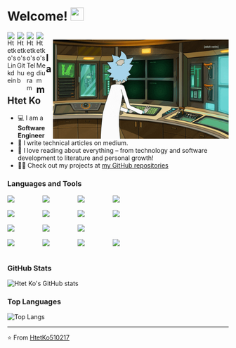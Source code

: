 # Welcome! <img src="https://raw.githubusercontent.com/iampavangandhi/iampavangandhi/master/gifs/Hi.gif" width="30px" height="30px">

<a href="https://www.linkedin.com/in/htet-ko-34799b198/">
  <img align="left" alt="Htetko's Linkdein" width="22px" src="https://cdn.jsdelivr.net/npm/simple-icons@v3/icons/linkedin.svg" />
</a>
<a href="https://github.com/HtetKO510217">
  <img align="left" alt="Htetko's Github" width="22px" src="https://cdn.jsdelivr.net/npm/simple-icons@v3/icons/github.svg" />
</a>
<a href="https://t.me/htetko510217">
  <img align="left" alt="Htetko's Telegram" width="22px" src="https://cdn.jsdelivr.net/npm/simple-icons@v3/icons/telegram.svg" />
</a>
<a href="https://medium.com/@htetko510217">
  <img align="left" alt="Htetko's Medium" width="22px" src="https://cdn.jsdelivr.net/npm/simple-icons@v3/icons/medium.svg" />
</a>

<br />
<img align="right" width="400px" alt="GIF" src="https://github.com/darshan-jain/darshan-jain/blob/master/rick.gif" />

## I am Htet Ko
- 💻 I am a **Software Engineer**
- 📝 I write technical articles on medium.
- 🌱 I love reading about everything – from technology and software development to literature and personal growth!
- 👨‍💻 Check out my projects at [my GitHub repositories](https://github.com/HtetKO510217?tab=repositories)

### Languages and Tools

<div style="display: flex;" >
    <img src="https://cdn.jsdelivr.net/gh/devicons/devicon@latest/icons/javascript/javascript-original.svg" width="80" />
    <img src="https://cdn.jsdelivr.net/gh/devicons/devicon@latest/icons/typescript/typescript-original.svg" width="80" />
    <img src="https://cdn.jsdelivr.net/gh/devicons/devicon@latest/icons/nodejs/nodejs-original-wordmark.svg" width="80" />
    <img src="https://cdn.jsdelivr.net/gh/devicons/devicon@latest/icons/php/php-original.svg" width="80"/>
</div>
<br/>

<div style="display: flex;" >
    <img src="https://cdn.jsdelivr.net/gh/devicons/devicon@latest/icons/mysql/mysql-original.svg" width="80" />
    <img src="https://cdn.jsdelivr.net/gh/devicons/devicon@latest/icons/mongodb/mongodb-original.svg" width="80" />
    <img src="https://cdn.jsdelivr.net/gh/devicons/devicon@latest/icons/postgresql/postgresql-original.svg" width="80" />
    <img src="https://cdn.jsdelivr.net/gh/devicons/devicon@latest/icons/redis/redis-original.svg" width="80" />
</div>
<br/>

<div style="display: flex;" >
    <img src="https://cdn.jsdelivr.net/gh/devicons/devicon@latest/icons/express/express-original.svg" width="80" />
    <img src="https://cdn.jsdelivr.net/gh/devicons/devicon@latest/icons/nestjs/nestjs-original.svg" width="80" />
    <img src="https://cdn.jsdelivr.net/gh/devicons/devicon@latest/icons/laravel/laravel-original.svg" width="80" />
</div>
<br/>

<div style="display: flex;" >
    <img src="https://cdn.jsdelivr.net/gh/devicons/devicon@latest/icons/react/react-original.svg" width="80" />
    <img src="https://cdn.jsdelivr.net/gh/devicons/devicon@latest/icons/nextjs/nextjs-original.svg" width="80" />
    <img src="https://cdn.jsdelivr.net/gh/devicons/devicon@latest/icons/vuejs/vuejs-original.svg" width="80" />
    <img src="https://cdn.jsdelivr.net/gh/devicons/devicon@latest/icons/nuxtjs/nuxtjs-original.svg" width="80" />
</div>
<br/>

### GitHub Stats

![Htet Ko's GitHub stats](https://github-readme-stats.vercel.app/api?username=HtetKo510217&show_icons=true&theme=radical)

### Top Languages

![Top Langs](https://github-readme-stats.vercel.app/api/top-langs/?username=HtetKO510217&layout=compact&theme=radical)

---

⭐️ From [HtetKo510217](https://github.com/HtetKO510217)

